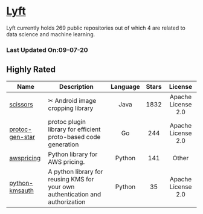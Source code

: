 # [Lyft](https://github.com/lyft)

Lyft currently holds 269 public repositories out of which 4 are related to data science and machine learning.

 ### Last Updated On:09-07-20

## Highly Rated

| Name | Description | Language | Stars | License |
| ---- | ----------- | :--------: | :-----: | :-------: |
 | [scissors](https://github.com/lyft/scissors) | ✂ Android image cropping library | Java | 1832 | Apache License 2.0 |
| [protoc-gen-star](https://github.com/lyft/protoc-gen-star) | protoc plugin library for efficient proto-based code generation | Go | 244 | Apache License 2.0 |
| [awspricing](https://github.com/lyft/awspricing) | Python library for AWS pricing. | Python | 141 | Other |
| [python-kmsauth](https://github.com/lyft/python-kmsauth) | A python library for reusing KMS for your own authentication and authorization | Python | 35 | Apache License 2.0 |
